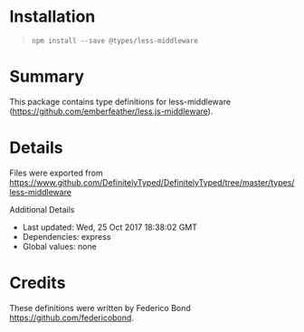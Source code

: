 # Installation
> `npm install --save @types/less-middleware`

# Summary
This package contains type definitions for less-middleware (https://github.com/emberfeather/less.js-middleware).

# Details
Files were exported from https://www.github.com/DefinitelyTyped/DefinitelyTyped/tree/master/types/less-middleware

Additional Details
 * Last updated: Wed, 25 Oct 2017 18:38:02 GMT
 * Dependencies: express
 * Global values: none

# Credits
These definitions were written by Federico Bond <https://github.com/federicobond>.

